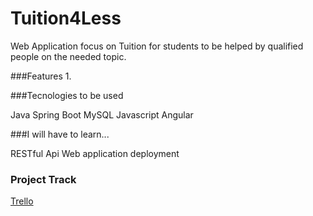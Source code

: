 # Tuition4Less

Web Application focus on Tuition for students to be helped by qualified people on the needed topic.

###Features
1.




###Tecnologies to be used

Java
Spring Boot
MySQL
Javascript
Angular

###I will have to learn...

RESTful Api
Web application deployment

### Project Track
[Trello](https://trello.com/b/DY0blRUP/kettles-coordinator-app)
